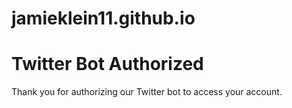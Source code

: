 # jamieklein11.github.io

<!DOCTYPE html>
<html>
  <head>
    <title>Twitter Bot Confirmation</title>
  </head>
  <body>
    <h1>Twitter Bot Authorized</h1>
    <p>Thank you for authorizing our Twitter bot to access your account.</p>
  </body>
</html>
